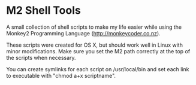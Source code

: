 # M2 Shell Tools
A small collection of shell scripts to make my life easier while using the Monkey2 Programming Language (http://monkeycoder.co.nz).

These scripts were created for OS X, but should work well in Linux with minor modifications. Make sure you set the M2 path correctly at the top of the scripts when necessary.

You can create symlinks for each script on /usr/local/bin and set each link to executable with "chmod a+x scriptname".
